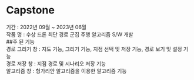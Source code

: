 # Capstone
기간 : 2022년 09월 ~ 2023년 06월</br>
작품 명 : 수상 드론 최단 경로 군집 주행 알고리즘 S/W 개발</br>
##주 된 기능</br>
경로 그리기 창 : 지도 기능, 그리기 기능, 지점 선택 및 저장 기능, 경로 보기 및 설정 기능</br>
경로 저장 창 : 지점 경로 및 시나리오 저장 기능</br>
알고리즘 창 : 헝가리안 알고리즘을 이용한 알고리즘 기능</br>
